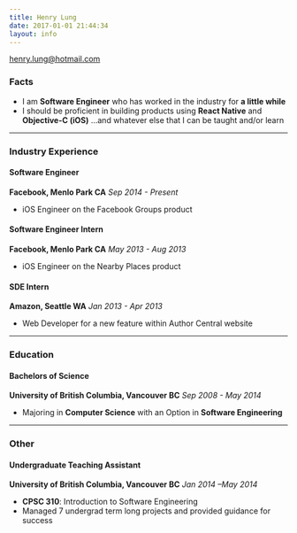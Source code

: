```yaml
---
title: Henry Lung
date: 2017-01-01 21:44:34
layout: info
---
```

henry.lung@hotmail.com
<!-- More -->
### Facts
- I am **Software Engineer** who has worked in the industry for **a little while**
- I should be proficient in building products using **React Native** and **Objective-C (iOS)** ...and whatever else that I can be taught and/or learn

---
### Industry Experience
#### Software Engineer
**Facebook, Menlo Park CA**
*Sep 2014 - Present*
- iOS Engineer on the Facebook Groups product

#### Software Engineer Intern
**Facebook, Menlo Park CA**
*May 2013 - Aug 2013*
- iOS Engineer on the Nearby Places product

#### SDE Intern
**Amazon, Seattle WA**
*Jan 2013 - Apr 2013*
- Web Developer for a new feature within Author Central website

---
### Education
#### Bachelors of Science
**University of British Columbia, Vancouver BC**
*Sep 2008 - May 2014*
- Majoring in **Computer Science** with an Option in **Software Engineering**

---
### Other
#### Undergraduate Teaching Assistant
**University of British Columbia, Vancouver BC**
*Jan 2014 –May 2014*
- **CPSC 310**: Introduction to Software Engineering   
- Managed 7 undergrad term long projects and provided guidance for success
